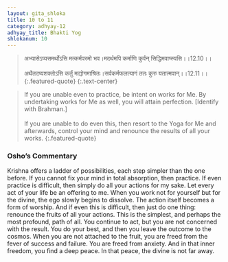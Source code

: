 ```yaml
---
layout: gita_shloka
title: 10 to 11
category: adhyay-12
adhyay_title: Bhakti Yog
shlokanum: 10
---
```


> अभ्यासेऽप्यसमर्थोऽसि मत्कर्मपरमो भव।मदर्थमपि कर्माणि कुर्वन् सिद्धिमवाप्स्यसि।।12.10।।<br><br>अथैतदप्यशक्तोऽसि कर्तुं मद्योगमाश्रितः।सर्वकर्मफलत्यागं ततः कुरु यतात्मवान्।।12.11।।
{:.featured-quote}
{:.text-center}

> If you are unable even to practice, be intent on works for Me. By undertaking works for Me as well, you will attain perfection. [Identify with Brahman.]<br><br>If you are unable to do even this, then resort to the Yoga for Me and afterwards, control your mind and renounce the results of all your works.
{:.featured-quote}

### Osho’s Commentary
Krishna offers a ladder of possibilities, each step simpler than the one before.
If you cannot fix your mind in total absorption, then practice.
If even practice is difficult, then simply do all your actions for my sake. Let every act of your life be an offering to me. When you work not for yourself but for the divine, the ego slowly begins to dissolve. The action itself becomes a form of worship.
And if even this is difficult, then just do one thing: renounce the fruits of all your actions. This is the simplest, and perhaps the most profound, path of all. You continue to act, but you are not concerned with the result. You do your best, and then you leave the outcome to the cosmos.
When you are not attached to the fruit, you are freed from the fever of success and failure. You are freed from anxiety. And in that inner freedom, you find a deep peace. In that peace, the divine is not far away.
